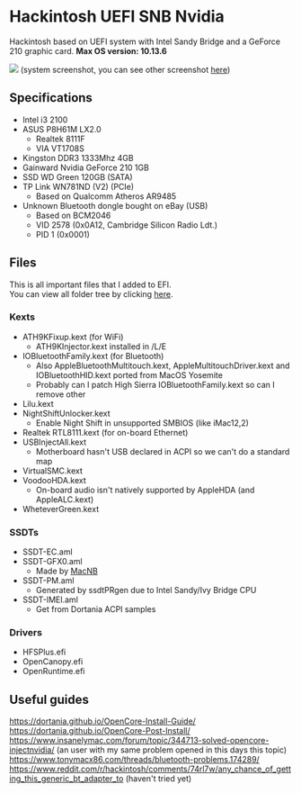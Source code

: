 # Hackintosh UEFI SNB Nvidia
Hackintosh based on UEFI system with Intel Sandy Bridge and a GeForce 210 graphic card. 
**Max OS version: 10.13.6**

![](https://github.com/gabrielecappellaro/hackintosh-uefi-snb-nvidia/blob/master/Images/About%20this%20Mac.png)
(system screenshot, you can see other screenshot [here](https://github.com/gabrielecappellaro/hackintosh-uefi-snb-nvidia/tree/master/Images))

## Specifications
- Intel i3 2100
- ASUS P8H61M LX2.0
  - Realtek 8111F
  - VIA VT1708S
- Kingston DDR3 1333Mhz 4GB
- Gainward Nvidia GeForce 210 1GB
- SSD WD Green 120GB (SATA)
- TP Link WN781ND (V2) (PCIe)
  - Based on Qualcomm Atheros AR9485
- Unknown Bluetooth dongle bought on eBay (USB)
  - Based on BCM2046
  - VID 2578 (0x0A12, Cambridge Silicon Radio Ldt.)
  - PID 1 (0x0001)
  
## Files 
This is all important files that I added to EFI.<br>
You can view all folder tree by clicking [here](https://github.com/gabrielecappellaro/hackintosh-uefi-snb-nvidia/blob/master/Docs/folder-tree.txt).
  
###  Kexts
- ATH9KFixup.kext (for WiFi)
  - ATH9KInjector.kext installed in /L/E
- IOBluetoothFamily.kext (for Bluetooth)
  - Also AppleBluetoothMultitouch.kext, AppleMultitouchDriver.kext and IOBluetoothHID.kext ported from MacOS Yosemite
  - Probably can I patch High Sierra IOBluetoothFamily.kext so can I remove other
- Lilu.kext
- NightShiftUnlocker.kext
  - Enable Night Shift in unsupported SMBIOS (like iMac12,2)
- Realtek RTL8111.kext (for on-board Ethernet)
- USBInjectAll.kext
  - Motherboard hasn't USB declared in ACPI so we can't do a standard map
- VirtualSMC.kext
- VoodooHDA.kext
  - On-board audio isn't natively supported by AppleHDA (and AppleALC.kext)
- WheteverGreen.kext

### SSDTs
- SSDT-EC.aml
- SSDT-GFX0.aml
  - Made by [MacNB](https://www.insanelymac.com/forum/profile/658617-macnb/)
- SSDT-PM.aml
  - Generated by ssdtPRgen due to Intel Sandy/Ivy Bridge CPU
- SSDT-IMEI.aml
  - Get from Dortania ACPI samples

### Drivers
- HFSPlus.efi
- OpenCanopy.efi
- OpenRuntime.efi

## Useful guides
https://dortania.github.io/OpenCore-Install-Guide/
https://dortania.github.io/OpenCore-Post-Install/
https://www.insanelymac.com/forum/topic/344713-solved-opencore-injectnvidia/ (an user with my same problem opened in this days this topic)<br>
https://www.tonymacx86.com/threads/bluetooth-problems.174289/
https://www.reddit.com/r/hackintosh/comments/74rl7w/any_chance_of_getting_this_generic_bt_adapter_to (haven't tried yet)

